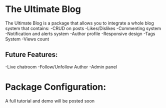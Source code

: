 # The Ultimate Blog

The Ultimate Blog is a package that allows you to integrate a whole blog system that contains:
-CRUD on posts
-Likes/Dislikes
-Commenting system
-Notification and alerts system
-Author profile
-Responsive design
-Tags System
-Views count

## Future Features:
-Live chatroom
-Follow/Unfollow Author
-Admin panel 

# Package Configuration: 
A full tutorial and demo will be posted soon
